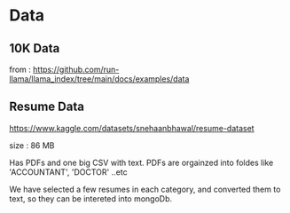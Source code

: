 # Data

## 10K Data

from : https://github.com/run-llama/llama_index/tree/main/docs/examples/data

## Resume Data

https://www.kaggle.com/datasets/snehaanbhawal/resume-dataset

size : 86 MB

Has PDFs and one big CSV with text.  PDFs are orgainzed into foldes like 'ACCOUNTANT',  'DOCTOR' ..etc

We have selected a few resumes in each category, and converted them to text, so they can be intereted into mongoDb.